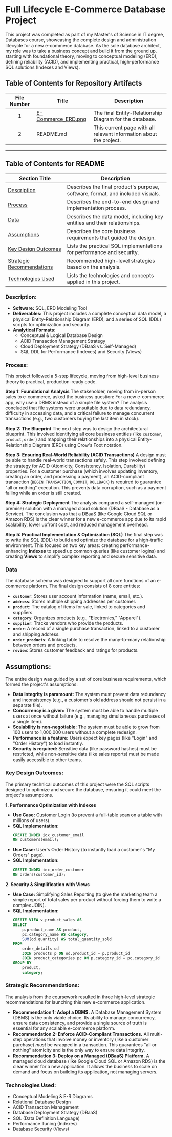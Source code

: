 # Full Lifecycle E-Commerce Database Project

This project was completed as part of my Master's of Science in IT degree, Databases course, showcasing the complete design and administration lifecycle for a new e-commerce 
database. As the sole database architect, my role was to take a business concept and build it from the ground up, starting with foundational theory, moving to conceptual 
modeling (ERD), defining reliability (ACID), and implementing practical, high-performance SQL solutions (Indexes and Views).

## Table of Contents for Repository Artifacts
| File Number | Title | Description |
| :---------: | ----- | ----------- |
| 1 | [E-Commerce_ERD.png](E-Commerce_ERD.png) | The final Entity-Relationship Diagram for the database. |
| 2 | README.md | This current page with all relevant information about the project. |

---

## Table of Contents for README
| Section Title | Description |
| ------------- | ----------- |
| [Description](#description) | Describes the final product's purpose, software, format, and included visuals. |
| [Process](#process) | Describes the end-to-end design and implementation process. |
| [Data](#data) | Describes the data model, including key entities and their relationships. |
| [Assumptions](#assumptions) | Describes the core business requirements that guided the design. |
| [Key Design Outcomes](#key-design-outcomes) | Lists the practical SQL implementations for performance and security. |
| [Strategic Recommendations](#strategic-recommendations) | Recommended high-level strategies based on the analysis. |
| [Technologies Used](#technologies-used) | Lists the technologies and concepts applied in this project. |


### Description:
* **Software:** SQL, ERD Modeling Tool
* **Deliverables:** This project includes a complete conceptual data model, a physical Entity-Relationship Diagram (ERD), and a series of SQL (DDL) scripts for optimization
and security.
* **Analytical Formats:**
    * Conceptual & Logical Database Design
    * ACID Transaction Management Strategy
    * Cloud Deployment Strategy (DBaaS vs. Self-Managed)
    * SQL DDL for Performance (Indexes) and Security (Views)

### Process:
This project followed a 5-step lifecycle, moving from high-level business theory to practical, production-ready code.

**Step 1: Foundational Analysis**
The stakeholder, moving from in-person sales to e-commerce, asked the business question: For a new e-commerce app, why use a DBMS instead of a simple file system? The 
analysis concluded that file systems were unsuitable due to data redundancy, difficulty in accessing data, and a critical failure to manage concurrent transactions (e.g., 
two customers buying the last item in stock).

**Step 2: The Blueprint**
The next step was to design the architectural blueprint. This involved identifying all core business entities 
(like `customer`, `product`, `order`) and mapping their relationships into a physical Entity-Relationship Diagram (ERD) using Crow's Foot notation.

**Step 3: Ensuring Real-World Reliability (ACID Transactions)**
A design must be able to handle real-world transactions safely. This step involved defining the strategy for ACID (Atomicity, Consistency, Isolation, Durability) 
properties. For a customer purchase (which involves updating inventory, creating an order, and processing a payment), an ACID-compliant transaction 
(`BEGIN TRANSACTION`, `COMMIT`, `ROLLBACK`) is required to guarantee "all or nothing" execution. This prevents data corruption, such as a payment failing while an order is 
still created.

**Step 4: Strategic Deployment**
The analysis compared a self-managed (on-premise) solution with a managed cloud solution (DBaaS - Database as a Service). The conclusion was that a DBaaS (like Google Cloud 
SQL or Amazon RDS) is the clear winner for a new e-commerce app due to its rapid scalability, lower upfront cost, and reduced management overhead.

**Step 5: Practical Implementation & Optimization (SQL)**
The final step was to write the SQL (DDL) to build and optimize the database for a high-traffic environment. This focused on two key areas: creating performance-enhancing 
**Indexes** to speed up common queries (like customer logins) and creating **Views** to simplify complex reporting and secure sensitive data.

### Data
The database schema was designed to support all core functions of an e-commerce platform. The final design consists of 8 core entities:

* **`customer`**: Stores user account information (name, email, etc.).
* **`address`**: Stores multiple shipping addresses per customer.
* **`product`**: The catalog of items for sale, linked to categories and suppliers.
* **`category`**: Organizes products (e.g., "Electronics," "Apparel").
* **`supplier`**: Tracks vendors who provide the products.
* **`order`**: A record of a single purchase transaction, linked to a customer and shipping address.
* **`order_products`**: A linking table to resolve the many-to-many relationship between orders and products.
* **`review`**: Stores customer feedback and ratings for products.

## Assumptions:
The entire design was guided by a set of core business requirements, which formed the project's assumptions:
* **Data Integrity is paramount:** The system must prevent data redundancy and inconsistency (e.g., a customer's old address should not persist in a separate file).
* **Concurrency is a given:** The system must be able to handle multiple users at once without failure (e.g., managing simultaneous purchases of a single item).
* **Scalability is non-negotiable:** The system must be able to grow from 100 users to 1,000,000 users without a complete redesign.
* **Performance is a feature:** Users expect key pages (like "Login" and "Order History") to load instantly.
* **Security is required:** Sensitive data (like password hashes) must be restricted, while non-sensitive data (like sales reports) must be made easily accessible to other
teams.

### Key Design Outcomes:
The primary technical outcomes of this project were the SQL scripts designed to optimize and secure the database, ensuring it could meet the project's assumptions.

**1. Performance Optimization with Indexes**
* **Use Case:** Customer Login (to prevent a full-table scan on a table with millions of users).
* **SQL Implementation:**
    ```sql
    CREATE INDEX idx_customer_email
    ON customers(email);
    ```
* **Use Case:** User's Order History (to instantly load a customer's "My Orders" page).
* **SQL Implementation:**
    ```sql
    CREATE INDEX idx_order_customer
    ON orders(customer_id);
    ```

**2. Security & Simplification with Views**
* **Use Case:** Simplifying Sales Reporting (to give the marketing team a simple report of total sales per product without forcing them to write a complex JOIN).
* **SQL Implementation:**
    ```sql
    CREATE VIEW v_product_sales AS
    SELECT
        p.product_name AS product,
        pc.category_name AS category,
        SUM(od.quantity) AS total_quantity_sold
    FROM
        order_details od
        JOIN products p ON od.product_id = p.product_id
        JOIN product_categories pc ON p.category_id = pc.category_id
    GROUP BY
        product,
        category;
    ```

### Strategic Recommendations:
The analysis from the coursework resulted in three high-level strategic recommendations for launching this new e-commerce application.

* **Recommendation 1: Adopt a DBMS.** A Database Management System (DBMS) is the only viable choice. Its ability to manage concurrency, ensure data consistency, and provide
a single source of truth is essential for any scalable e-commerce platform.
* **Recommendation 2: Enforce ACID-Compliant Transactions.** All multi-step operations that involve money or inventory (like a customer purchase) *must* be wrapped in a
transaction. This guarantees "all or nothing" atomicity and is the only way to ensure data integrity.
* **Recommendation 3: Deploy on a Managed (DBaaS) Platform.** A managed cloud database (like Google Cloud SQL or Amazon RDS) is the clear winner for a new application. It
allows the business to scale on demand and focus on building its application, not managing servers.

### Technologies Used:
* Conceptual Modeling & E-R Diagrams
* Relational Database Design
* ACID Transaction Management
* Database Deployment Strategy (DBaaS)
* SQL (Data Definition Language)
* Performance Tuning (Indexes)
* Database Security (Views)

